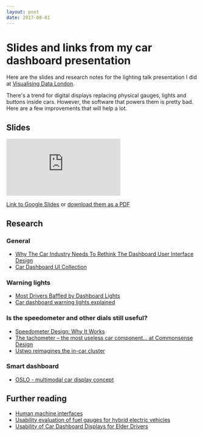 ```yaml
---
layout: post
date: 2017-08-01
---
```


# Slides and links from my car dashboard presentation

Here are the slides and research notes for the lighting talk presentation I did at [Visualising Data London](https://www.meetup.com/Visualising-Data-London/).

There's a trend for digital displays replacing physical gauges, lights and buttons inside cars. However, the software that powers them is pretty bad. Here are a few improvements that will help a lot.

## Slides
<div class="iframe">
    <iframe class="iframe__embed" src="https://docs.google.com/presentation/d/1kxBuHmhbf1CzSe-ApM54Vh962DHiHwe1E8zfulMCdas/embed?start=false&loop=false&delayms=3000" frameborder="0" allowfullscreen="true" mozallowfullscreen="true" webkitallowfullscreen="true"></iframe>
</div>

[Link to Google Slides](https://docs.google.com/presentation/d/1kxBuHmhbf1CzSe-ApM54Vh962DHiHwe1E8zfulMCdas/edit?usp=sharing) or [download them as a PDF](https://docs.google.com/presentation/d/1kxBuHmhbf1CzSe-ApM54Vh962DHiHwe1E8zfulMCdas/edit?usp=sharing)

## Research
### General
- [Why The Car Industry Needs To Rethink The Dashboard User Interface Design](https://techcrunch.com/2015/10/08/why-the-car-industry-needs-to-rethink-the-dashboard-user-interface-design/)
- [Car Dashboard UI Collection](https://medium.com/@dnevozhai/car-dashboard-ui-collection-123ce3ab5303)

### Warning lights
- [Most Drivers Baffled by Dashboard Lights](https://www.livescience.com/38579-drivers-confused-dashboard-lights.html)
- [Car dashboard warning lights explained](https://www.confused.com/on-the-road/maintenance/dashboard-warning-lights-explained)

### Is the speedometer and other dials still useful?
- [Speedometer Design: Why It Works](https://visual.ly/blog/speedometer-design-why-it-works/)
- [The tachometer – the most useless car component… at Commonsense Design](http://designblog.nzeldes.com/2008/10/the-tachometer-the-most-useless-car-component/comment-page-1/)
- [Ustwo reimagines the in-car cluster](https://vimeo.com/119123983)

###  Smart dashboard
- [OSLO - multimodal car display concept](https://www.terriechan.com/car-display)

## Further reading
- [Human machine interfaces](https://drive.google.com/open?id=0B2U2YEQghVvQWlRtQkdsY1lKcmM)
- [Usability evaluation of fuel gauges for hybrid electric vehicles](https://drive.google.com/open?id=0B2U2YEQghVvQYVVfNVlYTjA3LU0)
- [Usability of Car Dashboard Displays for Elder Drivers](https://drive.google.com/open?id=0B2U2YEQghVvQUjYxbmdLcGNCcW8)


